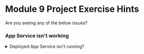 # Module 9 Project Exercise Hints

Are you seeing any of the below issues?

### App Service isn't working

<details markdown="1">
<summary markdown="1">
Deployed App Service isn't running?
</summary>

If you've set up your App Service but you just see an error page when you hit it, there are a few avenues to explore to track down potential issues:

* Is the app actually broken?
  * Check that you can build & run your production Docker image locally - you might have made a tweak that genuinely breaks it. You might find it easier to track down issues here
* Has the container image been successfully accessed from DockerHub?
  * If you visit the Azure Portal, find your App Service & open the Deployment Center, you should see a "Logs" tab that gives deployment specific logs; check that there is some evidence in those logs that your image has successfully been pulled. Errors here might suggest e.g.:
    * That your image name has a typo
    * That your image is hosted privately on DockerHub
    * That your credentials have a typo
* Are there any helpful logs for the app?
  * Again in the Azure Portal, take a look in the "Log Stream" page (*not* the "Logs" page) of the Monitoring section; you may need to be patient or hit your app a few times if the logs don't initially load, but if the app is erroring then you should see issues here.
* Check that your environment variables look correct; the "Configuration" page for your app should contain all of the necessary environment variables that you need to set in your .env file locally
* Is the port forwarding setup correctly?
  * [By default App Service expects your service to be running on port 80 or 8080](https://docs.microsoft.com/en-us/azure/app-service/configure-custom-container?pivots=container-linux#configure-port-number). This behaviour can be overridden by setting the WEBSITES_PORT app setting.
* If you don't see any of the above, it's worth checking if you're looking at the right place! Does the URL you're currently at match the URL that you app service should be hosted at? If you have completed Module 11 make sure the URL after redirecting through GitHub/GitLab is correct.

</details>
